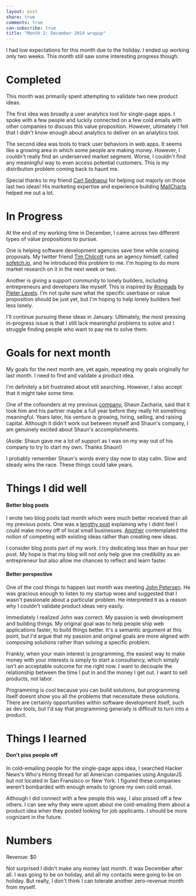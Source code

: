 ```yaml
---
layout: post
share: true
comments: true
can-subscribe: true
title: "Month 2: December 2014 wrapup"
---
```


I had low expectations for this month due to the holiday. I ended up working only two weeks. This month still saw some interesting progress though.

# Completed

This month was primarily spent attempting to validate two new product ideas.

The first idea was broadly a user analytics tool for single-page apps. I spoke with a few people and luckily connected on a few cold emails with other companies to discuss this value proposition. However, ultimately I felt that I didn't know enough about analytics to deliver on an analytics tool.

The second idea was tools to track user behaviors in web apps. It seems like a growing area in which some people are making money. However, I couldn't really find an underserved market segment. Worse, I couldn't find any meaningful way to even access potential customers. This is my distribution problem coming back to haunt me.

Special thanks to my friend <a href="https://twitter.com/CarlSednaoui" target="_blank">Carl Sednaoui</a> for helping out majorly on those last two ideas! His marketing expertise and experience building <a href="http://www.mailcharts.com/" target="_blank">MailCharts</a> helped me out a lot.

# In Progress

At the end of my working time in December, I came across two different types of value propositions to pursue.

One is helping software development agencies save time while scoping proposals. My twitter friend <a href="https://twitter.com/timchilcott" target="_blank">Tim Chilcott</a> runs an agency himself, called <a href="https://twitter.com/timchilcott" target="_blank">sofetch.io</a>, and he introduced this problem to me. I'm hoping to do more market research on it in the next week or two.

Another is giving a support community to lonely builders, including entrepreneurs and developers like myself. This is inspired by <a href="http://hashtagnomads.com/" target="_blank">#nomads</a> by <a href="https://levels.io/" target="_blank">Pieter Levels</a>. I'm not quite sure what the specific userbase or value proposition should be just yet, but I'm hoping to help lonely builders feel less lonely.

I'll continue pursuing these ideas in January. Ultimately, the most pressing in-progress issue is that I still lack meaningful problems to solve and I struggle finding people who want to pay me to solve them.

# Goals for next month

My goals for the next month are, yet again, repeating my goals originally for last month. I need to find and validate a product idea.

I'm definitely a bit frustrated about still searching. However, I also accept that it might take some time.

One of the cofounders at my previous <a href="http://triplelift.com/" target="_blank">company</a>, Shaun Zacharia, said that it took him and his partner maybe a full year before they really hit something meaningful. Years later, his venture is growing, hiring, selling, and raising capital. Although it didn't work out between myself and Shaun's company, I am genuinely excited about Shaun's accomplishments.

(Aside: Shaun gave me a lot of support as I was on my way out of his company to try to start my own. Thanks Shaun!)

I probably remember Shaun's words every day now to stay calm. Slow and steady wins the race. These things could take years.

# Things I did well

#### Better blog posts

I wrote two blog posts last month which were much better received than all my previous posts. One was a <a href="http://www.dillonforrest.com/startup/i-cant-make-money-from-local-small-businesses/" target="_blank">lengthy post</a> explaining why I didnt feel I could make money off of local small businesses. <a href="http://www.dillonforrest.com/startup/can-i-compete-with-an-existing-idea/" target="_blank">Another</a> contemplated the notion of competing with existing ideas rather than creating new ideas.

I consider blog posts part of my work. I try dedicating less than an hour per post. My hope is that my blog will not only help give me credibility as an entrepreneur but also allow me chances to reflect and learn faster.

#### Better perspective

One of the cool things to happen last month was meeting <a href="https://twitter.com/johnbpetersen" target="_blank">John Petersen</a>. He was gracious enough to listen to my startup woes and suggested that I wasn't passionate about a particular problem. He interpreted it as a reason why I couldn't validate product ideas very easily.

Immediately I realized John was correct. My passion is web development and building things. My original goal was to help people ship web applications faster, to build things better. It's a semantic argument at this point, but I'd argue that my passion and original goals are more aligned with composing solutions rather than solving a specific problem.

Frankly, when your main interest is programming, the easiest way to make money with your interests is simply to start a consultancy, which simply isn't an acceptable outcome for me right now. I want to decouple the relationship between the time I put in and the money I get out. I want to sell products, not labor.

Programming is cool because you can build solutions, but programming itself doesnt show you all the problems that necessitate these solutions. There are certainly opportunities within software development itself, such as dev tools, but I'd say that programming generally is difficult to turn into a product.

# Things I learned

#### Don't piss people off

In cold-emailing people for the single-page apps idea, I searched Hacker News's Who's Hiring thread for all American companies using AngularJS but not located in San Fransisco or New York. I figured these companies weren't bombarded with enough emails to ignore my own cold email.

Although I did connect with a few people this way, I also pissed off a few others. I can see why they were upset about me cold-emailing them about a product idea when they posted looking for job applicants. I should be more cognizant in the future.

# Numbers

Revenue:  $0

Not surprised I didn't make any money last month. It was December after all. I was going to be on holiday, and all my contacts were going to be on holiday. But really, I don't think I can tolerate another zero-revenue month from myself.